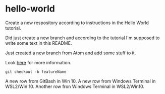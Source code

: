 # hello-world
Create a new respository according to instructions in the Hello World tutorial.

Did just create a new branch and according to the tutorial I'm supposed to write some text in this README.

Just created a new branch from Atom and add some stuff to it.

Look [here](http://google.com) for more information.

```
git checkout -b featureName
```
A new row from GitBash in Win 10.
A new row from Windows Terminal in WSL2/Win 10.
Another row fron Windows Terminal in WSL2/Win10.

